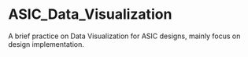 # ASIC_Data_Visualization
A brief practice on Data Visualization for ASIC designs, mainly focus on design implementation.
